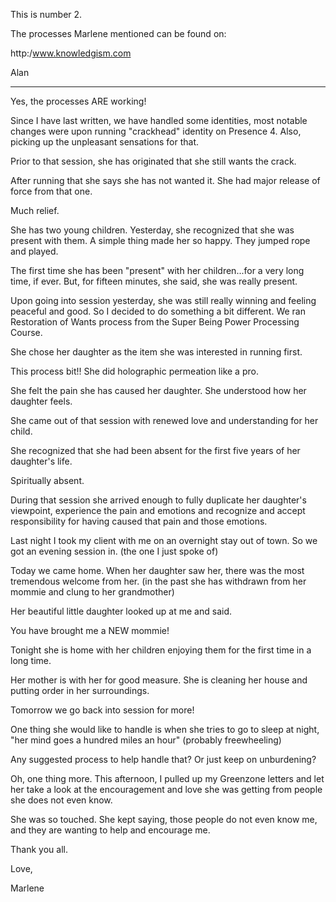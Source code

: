 
This is number 2. 

The processes Marlene mentioned can be found on: 

http:/www.knowledgism.com

Alan

---

Yes, the processes ARE working! 

Since I have last written, we have handled some identities, most notable
changes were upon running "crackhead" identity on Presence 4.  Also,
picking up the unpleasant sensations for that. 

Prior to that session, she has originated that she still wants the crack. 

After running that she says she has not wanted it.  She had major release
of force from that one. 

Much relief. 

She has two young children.  Yesterday, she recognized that she was
present with them.  A simple thing made her so happy.  They jumped rope
and played. 

The first time she has been "present" with her children...for a very long
time, if ever.  But, for fifteen minutes, she said, she was really
present. 

Upon going into session yesterday, she was still really winning and
feeling peaceful and good.  So I decided to do something a bit different. 
We ran Restoration of Wants process from the Super Being Power Processing
Course. 

She chose her daughter as the item she was interested in running first. 

This process bit!!  She did holographic permeation like a pro. 

She felt the pain she has caused her daughter. She understood how her
daughter feels.

She came out of that session with renewed love and understanding for her
child. 

She recognized that she had been absent for the first five years of her
daughter's life. 

Spiritually absent. 

During that session she arrived enough to fully duplicate her daughter's
viewpoint, experience the pain and emotions and recognize and accept
responsibility for having caused that pain and those emotions. 

Last night I took my client with me on an overnight stay out of town.  So
we got an evening session in. (the one I just spoke of) 

Today we came home.  When her daughter saw her, there was the most
tremendous welcome from her. (in the past she has withdrawn from her
mommie and clung to her grandmother) 

Her beautiful little daughter looked up at me and said. 

You have brought me a NEW mommie! 

Tonight she is home with her children enjoying them for the first time in
a long time. 

Her mother is with her for good measure.  She is cleaning her house and
putting order in her surroundings. 

Tomorrow we go back into session for more! 

One thing she would like to handle is when she tries to go to sleep at
night, "her mind goes a hundred miles an hour"  (probably freewheeling) 

Any suggested process to help handle that?  Or just keep on unburdening? 

Oh, one thing more.  This afternoon, I pulled up my Greenzone letters and
let her take a look at the encouragement and love she was getting from
people she does not even know. 

She was so touched.  She kept saying, those people do not even know me,
and they are wanting to help and encourage me. 

Thank you all. 

Love,

Marlene
